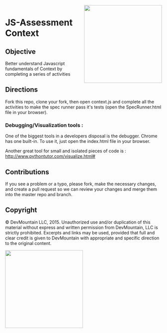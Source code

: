 <img src="https://devmounta.in/img/logowhiteblue.png" width="250" align="right">

JS-Assessment Context
=========

## Objective
Better understand Javascript fundamentals of Context by completing a series of activities

## Directions
Fork this repo, clone your fork, then open context.js and complete all the activities to make the spec runner pass it's tests (open the SpecRunner.html file in your browser). 

### Debugging/Visualization tools :
One of the biggest tools in a developers disposal is the debugger. Chrome has one built-in. To use it, just open the index.html file in your browser.

Another great tool for small and isolated pieces of code is : http://www.pythontutor.com/visualize.html#

## Contributions
If you see a problem or a typo, please fork, make the necessary changes, and create a pull request so we can review your changes and merge them into the master repo and branch.

## Copyright

© DevMountain LLC, 2015. Unauthorized use and/or duplication of this material without express and written permission from DevMountain, LLC is strictly prohibited. Excerpts and links may be used, provided that full and clear credit is given to DevMountain with appropriate and specific direction to the original content.

<img src="https://devmounta.in/img/logowhiteblue.png" width="250">
